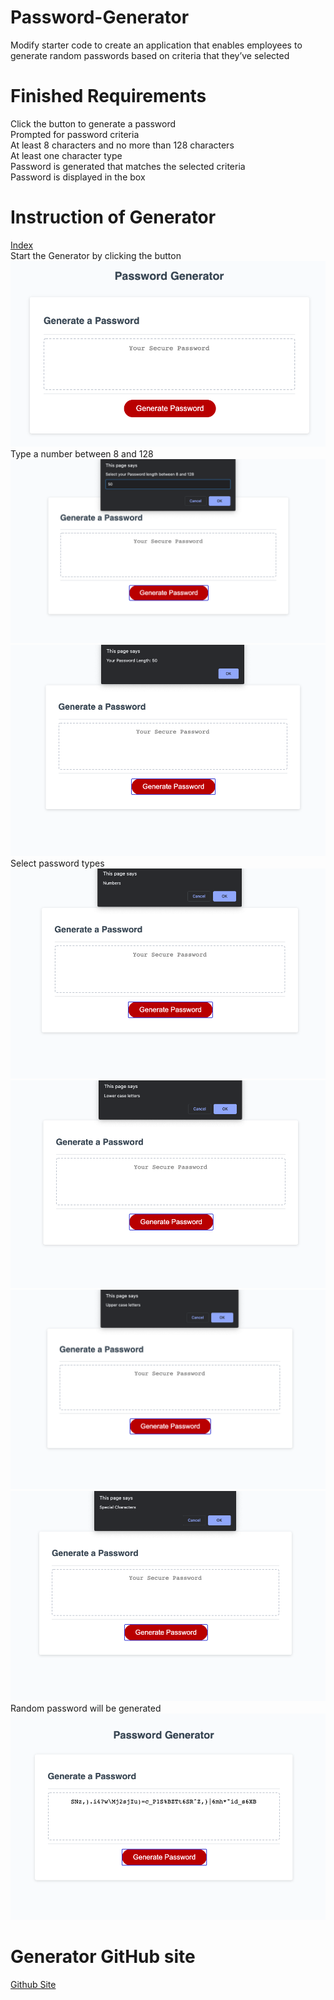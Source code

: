 # Password-Generator
Modify starter code to create an application that enables employees to generate random passwords based on criteria that they’ve selected

# Finished Requirements
Click the button to generate a password\
Prompted for password criteria\
At least 8 characters and no more than 128 characters\
At least one character type\
Password is generated that matches the selected criteria\
Password is displayed in the box

# Instruction of Generator
[Index](./index.html)\
Start the Generator by clicking the button\
![step1](./assets/screenshots/1.png)\
Type a number between 8 and 128\
![step2](./assets/screenshots/2.png)\
![step3](./assets/screenshots/3.png)\
Select password types\
![step4](./assets/screenshots/4.png)\
![step5](./assets/screenshots/5.png)\
![step6](./assets/screenshots/6.png)\
![step7](./assets/screenshots/7.png)\
Random password will be generated\
![step7](./assets/screenshots/8.png)

# Generator GitHub site
[Github Site](https://sg3606.github.io/Password-Generator/.)
